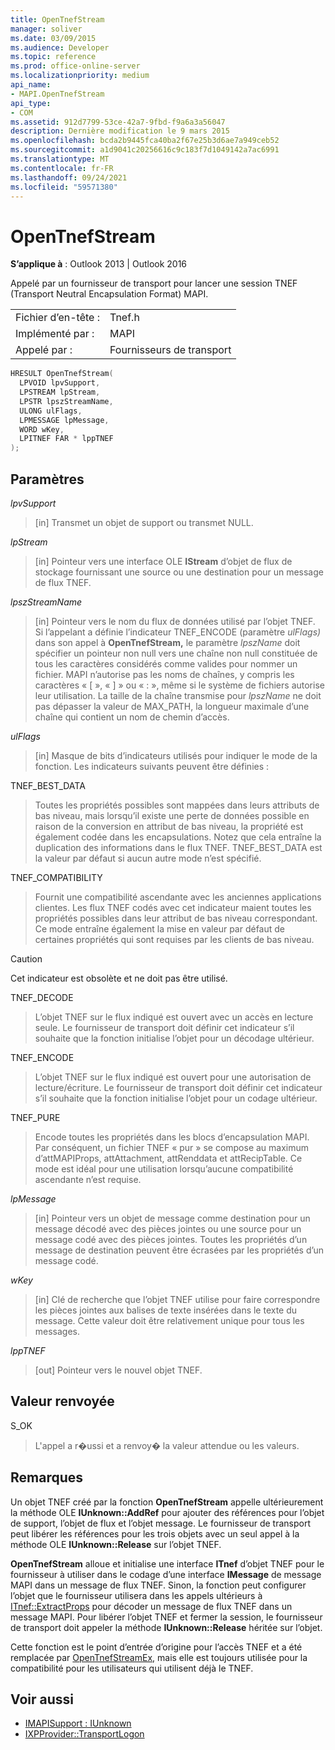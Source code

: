 ```yaml
---
title: OpenTnefStream
manager: soliver
ms.date: 03/09/2015
ms.audience: Developer
ms.topic: reference
ms.prod: office-online-server
ms.localizationpriority: medium
api_name:
- MAPI.OpenTnefStream
api_type:
- COM
ms.assetid: 912d7799-53ce-42a7-9fbd-f9a6a3a56047
description: Dernière modification le 9 mars 2015
ms.openlocfilehash: bcda2b9445fca40ba2f67e25b3d6ae7a949ceb52
ms.sourcegitcommit: a1d9041c20256616c9c183f7d1049142a7ac6991
ms.translationtype: MT
ms.contentlocale: fr-FR
ms.lasthandoff: 09/24/2021
ms.locfileid: "59571380"
---
```

# <a name="opentnefstream"></a>OpenTnefStream

**S’applique à** : Outlook 2013 | Outlook 2016 
  
Appelé par un fournisseur de transport pour lancer une session TNEF (Transport Neutral Encapsulation Format) MAPI. 
  
|||
|:-----|:-----|
|Fichier d’en-tête :  <br/> |Tnef.h  <br/> |
|Implémenté par :  <br/> |MAPI  <br/> |
|Appelé par :  <br/> |Fournisseurs de transport  <br/> |
   
```cpp
HRESULT OpenTnefStream(
  LPVOID lpvSupport,
  LPSTREAM lpStream,
  LPSTR lpszStreamName, 
  ULONG ulFlags,
  LPMESSAGE lpMessage,
  WORD wKey,
  LPITNEF FAR * lppTNEF
);
```

## <a name="parameters"></a>Paramètres

_lpvSupport_
  
> [in] Transmet un objet de support ou transmet NULL. 
    
_lpStream_
  
> [in] Pointeur vers une interface OLE **IStream** d’objet de flux de stockage fournissant une source ou une destination pour un message de flux TNEF. 
    
_lpszStreamName_
  
> [in] Pointeur vers le nom du flux de données utilisé par l’objet TNEF. Si l’appelant a définie l’indicateur TNEF_ENCODE (paramètre _ulFlags)_ dans son appel à **OpenTnefStream,** le paramètre  _lpszName_ doit spécifier un pointeur non null vers une chaîne non null constituée de tous les caractères considérés comme valides pour nommer un fichier. MAPI n’autorise pas les noms de chaînes, y compris les caractères « [ », « ] » ou « : », même si le système de fichiers autorise leur utilisation. La taille de la chaîne transmise pour  _lpszName_ ne doit pas dépasser la valeur de MAX_PATH, la longueur maximale d’une chaîne qui contient un nom de chemin d’accès. 
    
_ulFlags_
  
> [in] Masque de bits d’indicateurs utilisés pour indiquer le mode de la fonction. Les indicateurs suivants peuvent être définies :
    
TNEF_BEST_DATA 
  
> Toutes les propriétés possibles sont mappées dans leurs attributs de bas niveau, mais lorsqu’il existe une perte de données possible en raison de la conversion en attribut de bas niveau, la propriété est également codée dans les encapsulations. Notez que cela entraîne la duplication des informations dans le flux TNEF. TNEF_BEST_DATA est la valeur par défaut si aucun autre mode n’est spécifié. 
    
TNEF_COMPATIBILITY 
  
> Fournit une compatibilité ascendante avec les anciennes applications clientes. Les flux TNEF codés avec cet indicateur maient toutes les propriétés possibles dans leur attribut de bas niveau correspondant. Ce mode entraîne également la mise en valeur par défaut de certaines propriétés qui sont requises par les clients de bas niveau. 
    
  > [!CAUTION]
  > Cet indicateur est obsolète et ne doit pas être utilisé. 
  
TNEF_DECODE 
  
> L’objet TNEF sur le flux indiqué est ouvert avec un accès en lecture seule. Le fournisseur de transport doit définir cet indicateur s’il souhaite que la fonction initialise l’objet pour un décodage ultérieur.
    
TNEF_ENCODE 
  
> L’objet TNEF sur le flux indiqué est ouvert pour une autorisation de lecture/écriture. Le fournisseur de transport doit définir cet indicateur s’il souhaite que la fonction initialise l’objet pour un codage ultérieur.
    
TNEF_PURE 
  
> Encode toutes les propriétés dans les blocs d’encapsulation MAPI. Par conséquent, un fichier TNEF « pur » se compose au maximum d’attMAPIProps, attAttachment, attRenddata et attRecipTable. Ce mode est idéal pour une utilisation lorsqu’aucune compatibilité ascendante n’est requise.
    
_lpMessage_
  
> [in] Pointeur vers un objet de message comme destination pour un message décodé avec des pièces jointes ou une source pour un message codé avec des pièces jointes. Toutes les propriétés d’un message de destination peuvent être écrasées par les propriétés d’un message codé.
    
_wKey_
  
> [in] Clé de recherche que l’objet TNEF utilise pour faire correspondre les pièces jointes aux balises de texte insérées dans le texte du message. Cette valeur doit être relativement unique pour tous les messages.
    
_lppTNEF_
  
> [out] Pointeur vers le nouvel objet TNEF.
    
## <a name="return-value"></a>Valeur renvoyée

S_OK 
  
> L'appel a r�ussi et a renvoy� la valeur attendue ou les valeurs.
    
## <a name="remarks"></a>Remarques

Un objet TNEF créé par la fonction **OpenTnefStream** appelle ultérieurement la méthode OLE **IUnknown::AddRef** pour ajouter des références pour l’objet de support, l’objet de flux et l’objet message. Le fournisseur de transport peut libérer les références pour les trois objets avec un seul appel à la méthode OLE **IUnknown::Release** sur l’objet TNEF. 
  
**OpenTnefStream** alloue et initialise une interface **ITnef** d’objet TNEF pour le fournisseur à utiliser dans le codage d’une interface **IMessage** de message MAPI dans un message de flux TNEF. Sinon, la fonction peut configurer l’objet que le fournisseur utilisera dans les appels ultérieurs à [ITnef::ExtractProps](itnef-extractprops.md) pour décoder un message de flux TNEF dans un message MAPI. Pour libérer l’objet TNEF et fermer la session, le fournisseur de transport doit appeler la méthode **IUnknown::Release** héritée sur l’objet. 
  
Cette fonction est le point d’entrée d’origine pour l’accès TNEF et a été remplacée par [OpenTnefStreamEx,](opentnefstreamex.md) mais elle est toujours utilisée pour la compatibilité pour les utilisateurs qui utilisent déjà le TNEF. 
  
## <a name="see-also"></a>Voir aussi

- [IMAPISupport : IUnknown](imapisupportiunknown.md)
- [IXPProvider::TransportLogon](ixpprovider-transportlogon.md)

